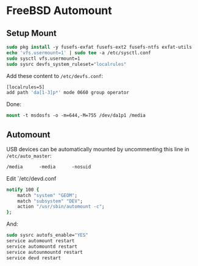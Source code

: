 # FreeBSD Automount
## Setup Mount
```tcsh
sudo pkg install -y fusefs-exfat fusefs-ext2 fusefs-ntfs exfat-utils
echo 'vfs.usermount=1' | sudo tee -a /etc/sysctl.conf
sudo sysctl vfs.usermount=1
sudo sysrc devfs_system_ruleset="localrules"
```
Add these content to `/etc/devfs.conf`:
```tcsh
[localrules=5]
add path 'da[1-3]p*' mode 0660 group operator
```
Done:
```tcsh
mount -t msdosfs -o -m=644,-M=755 /dev/da1p1 /media
```
## Automount
USB devices can be automatically mounted by uncommenting this line in `/etc/auto_master`:
```tcsh
/media		-media		-nosuid
```
Edit `/etc/devd.conf
```tcsh
notify 100 {
	match "system" "GEOM";
	match "subsystem" "DEV";
	action "/usr/sbin/automount -c";
};
```
And:
```tcsh
sudo sysrc autofs_enable="YES"
service automount restart
service automountd restart
service autounmountd restart
service devd restart
```
